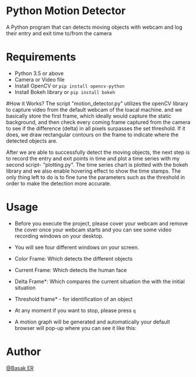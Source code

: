 # Python Motion Detector
A Python program that can detects moving objects with webcam and log their entry and exit time to/from the camera


# Requirements
- Python 3.5 or above
- Camera or Video file
- Install OpenCV or `pip install opencv-python`
- Install Bokeh library or `pip install bokeh`

#How it Works?
The script "motion_detector.py" utilizes the openCV library to capture video from the default webcam of the loacal machine. and we basically store the first frame, which ideally would capture the static background, and then check every coming frame captured from the camera to see if the difference (delta) in all pixels surpasses the set threshold. If it does, we draw rectangular contours on the frame to indicate where the detected objects are.

After we are able to successfully detect the moving objects, the next step is to record the entry and exit points in time and plot a time series with my second script- "plotting.py". The time series chart is plotted with the bokeh library and we also enable hovering effect to show the time stamps. The only thing left to do is to fine tune the parameters such as the threshold in order to make the detection more accurate.

# Usage

* Before you execute the project, please cover your webcam and remove the cover once your webcam starts and you can see some video recording windows on your desktop.

* You will see four different windows on your screen.

* Color Frame: Which detects the different objects

* Current Frame: Which detects the human face

* Delta Frame*: Which compares the current situation the with the initial situation

* Threshold frame* - for identification of an object

* At any moment if you want to stop, please press `q`

* A motion graph will be generated and automatically your default browser will pop-up where you can see it like this:




# Author 


[@Basak ER](https://www.linkedin.com/in/basaker/)
